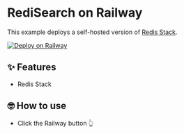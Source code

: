 # RediSearch on Railway

This example deploys a self-hosted version of [Redis Stack](https://redis.io/docs/stack/).

[![Deploy on Railway](https://railway.app/button.svg)]()

## ✨ Features

- Redis Stack

## 🤓 How to use

- Click the Railway button 👆
